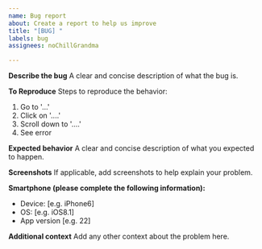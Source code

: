 ```yaml
---
name: Bug report
about: Create a report to help us improve
title: "[BUG] "
labels: bug
assignees: noChillGrandma

---
```


**Describe the bug**
A clear and concise description of what the bug is.

**To Reproduce**
Steps to reproduce the behavior:
1. Go to '...'
2. Click on '....'
3. Scroll down to '....'
4. See error

**Expected behavior**
A clear and concise description of what you expected to happen.

**Screenshots**
If applicable, add screenshots to help explain your problem.

**Smartphone (please complete the following information):**
 - Device: [e.g. iPhone6]
 - OS: [e.g. iOS8.1]
 - App version [e.g. 22]

**Additional context**
Add any other context about the problem here.
